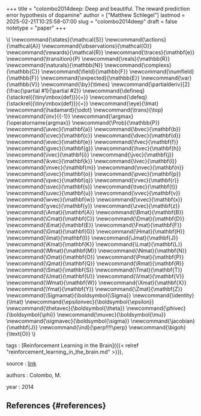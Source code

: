 +++
title = "colombo2014deep: Deep and beautiful. The reward prediction error hypothesis of dopamine"
author = ["Matthew Schlegel"]
lastmod = 2025-02-21T10:25:58-07:00
slug = "colombo2014deep"
draft = false
notetype = "paper"
+++

\\( \newcommand{\states}{\mathcal{S}}
\newcommand{\actions}{\mathcal{A}}
\newcommand{\observations}{\mathcal{O}}
\newcommand{\rewards}{\mathcal{R}}
\newcommand{\traces}{\mathbf{e}}
\newcommand{\transition}{P}
\newcommand{\reals}{\mathbb{R}}
\newcommand{\naturals}{\mathbb{N}}
\newcommand{\complexs}{\mathbb{C}}
\newcommand{\field}{\mathbb{F}}
\newcommand{\numfield}{\mathbb{F}}
\newcommand{\expected}{\mathbb{E}}
\newcommand{\var}{\mathbb{V}}
\newcommand{\by}{\times}
\newcommand{\partialderiv}[2]{\frac{\partial #1}{\partial #2}}
\newcommand{\defineq}{\stackrel{{\tiny\mbox{def}}}{=}}
\newcommand{\defeq}{\stackrel{{\tiny\mbox{def}}}{=}}
\newcommand{\eye}{\Imat}
\newcommand{\hadamard}{\odot}
\newcommand{\trans}{\top}
\newcommand{\inv}{{-1}}
\newcommand{\argmax}{\operatorname{argmax}}
\newcommand{\Prob}{\mathbb{P}}
\newcommand{\avec}{\mathbf{a}}
\newcommand{\bvec}{\mathbf{b}}
\newcommand{\cvec}{\mathbf{c}}
\newcommand{\dvec}{\mathbf{d}}
\newcommand{\evec}{\mathbf{e}}
\newcommand{\fvec}{\mathbf{f}}
\newcommand{\gvec}{\mathbf{g}}
\newcommand{\hvec}{\mathbf{h}}
\newcommand{\ivec}{\mathbf{i}}
\newcommand{\jvec}{\mathbf{j}}
\newcommand{\kvec}{\mathbf{k}}
\newcommand{\lvec}{\mathbf{l}}
\newcommand{\mvec}{\mathbf{m}}
\newcommand{\nvec}{\mathbf{n}}
\newcommand{\ovec}{\mathbf{o}}
\newcommand{\pvec}{\mathbf{p}}
\newcommand{\qvec}{\mathbf{q}}
\newcommand{\rvec}{\mathbf{r}}
\newcommand{\svec}{\mathbf{s}}
\newcommand{\tvec}{\mathbf{t}}
\newcommand{\uvec}{\mathbf{u}}
\newcommand{\vvec}{\mathbf{v}}
\newcommand{\wvec}{\mathbf{w}}
\newcommand{\xvec}{\mathbf{x}}
\newcommand{\yvec}{\mathbf{y}}
\newcommand{\zvec}{\mathbf{z}}
\newcommand{\Amat}{\mathbf{A}}
\newcommand{\Bmat}{\mathbf{B}}
\newcommand{\Cmat}{\mathbf{C}}
\newcommand{\Dmat}{\mathbf{D}}
\newcommand{\Emat}{\mathbf{E}}
\newcommand{\Fmat}{\mathbf{F}}
\newcommand{\Gmat}{\mathbf{G}}
\newcommand{\Hmat}{\mathbf{H}}
\newcommand{\Imat}{\mathbf{I}}
\newcommand{\Jmat}{\mathbf{J}}
\newcommand{\Kmat}{\mathbf{K}}
\newcommand{\Lmat}{\mathbf{L}}
\newcommand{\Mmat}{\mathbf{M}}
\newcommand{\Nmat}{\mathbf{N}}
\newcommand{\Omat}{\mathbf{O}}
\newcommand{\Pmat}{\mathbf{P}}
\newcommand{\Qmat}{\mathbf{Q}}
\newcommand{\Rmat}{\mathbf{R}}
\newcommand{\Smat}{\mathbf{S}}
\newcommand{\Tmat}{\mathbf{T}}
\newcommand{\Umat}{\mathbf{U}}
\newcommand{\Vmat}{\mathbf{V}}
\newcommand{\Wmat}{\mathbf{W}}
\newcommand{\Xmat}{\mathbf{X}}
\newcommand{\Ymat}{\mathbf{Y}}
\newcommand{\Zmat}{\mathbf{Z}}
\newcommand{\Sigmamat}{\boldsymbol{\Sigma}}
\newcommand{\identity}{\Imat}
\newcommand{\epsilonvec}{\boldsymbol{\epsilon}}
\newcommand{\thetavec}{\boldsymbol{\theta}}
\newcommand{\phivec}{\boldsymbol{\phi}}
\newcommand{\muvec}{\boldsymbol{\mu}}
\newcommand{\sigmavec}{\boldsymbol{\sigma}}
\newcommand{\jacobian}{\mathbf{J}}
\newcommand{\ind}{\perp\!\!\!\!\perp}
\newcommand{\bigoh}{\text{O}}
\\)

tags
: [Reinforcement Learning in the Brain]({{< relref "reinforcement_learning_in_the_brain.md" >}}),

source
: [link](https://pdf.sciencedirectassets.com/271970/1-s2.0-S1369848613X0007X/1-s2.0-S1369848613001313/main.pdf?X-Amz-Security-Token=IQoJb3JpZ2luX2VjELX%2F%2F%2F%2F%2F%2F%2F%2F%2F%2FwEaCXVzLWVhc3QtMSJGMEQCICe0AjtWNBeNCarhxKbn07rR7HaATiRZj1un%2FG%2BWfjUkAiB2N%2FT6v5BImg0DQ8BjSIXzZucxxulosbGzXGSUA8SD%2ByqyBQh%2BEAUaDDA1OTAwMzU0Njg2NSIMs9yTcbRQLrwUBFcLKo8Fjj73Jk9RrCT436%2B1W49oo0cHFiSVINhkbnG%2FNkLA49m1Yv0F87lzl9TnuSUkX27yUMTHerdE332FhR0OVEfNkZqlaNVdIZf0Tzf5aq7qpbwGL747JK9G939et67V10av7EVOl2O7jX%2BRwFrg%2F%2F7XppOr72ubwHiz4HAQQagso9n5FRV7rwFhmZ%2FezQF7gOmO%2FRaNgocLwcrC7DBCJeDrZZcubEDwDGbS3nQNG%2B%2B6eksJLOhwgBBmhMliZbBjC0SznQGp3Vs%2BS%2FR1KH0X6gj6G4H%2FQoLWhe6J1km%2Br4OLhjHdg5uPGio4%2FIUM1KeLOlpLoVsjAfWDHhAhbby08BHjiC6DU1QsC52faq%2BNsd5WL1G54Fm33LchID8nho4lwGPzZhOQBAAlnQLcYr%2FPpvXDfoYnoH3CfrD8aYSicwNtVmj4Ab5fCTyggriPiNJ7V19tid%2BRjid6b4JRbloC4Ajp5tupVq%2FiwWYWt19L9ACGmuHVlqLq4McAuFMcQFyKragDpXY7DkSYsu68Vu9g%2Bb%2FBgmABweEL%2BeTfHNkoMoDBtLO39iKitqCEf4AbCUGPxqg4n83jNMyxnkJq0ViZFsgBUBJBDaVIGaF70oSzfj%2FcgUbe6UphECtqH5zgyTTVUvigyiBYC8hxtb9Y998hJZbsCqbIza%2By8LU2C4XcL%2B9jUOYEAqDcLP1%2B632xbWzu0CGmQvskQ1Yh6BzAbPjUiNBssV%2F91lAxnkWzbIMXd5nLMahXe1k6%2FdPgUS5y3QB2NMAhOWyka8zfk4Uv%2Fzy8ehpZnJgj6IzQq6J3RN4pGP2aOUEVac%2FgZHACyfwGUkOMHLzqXRfj%2FoHXgdF9efJzgAt15OdrcxIFq3i%2FpqRwvxyinjCFiOOgBjqyAav3p5A2BUFAaLh5xTXCc7qd%2FjV92DA6TEqG%2Fmr2AqCSNDAD0n%2FmQyDCXBulG63L5XcnHMHUe%2Fm5J3OHI91UTl98rdJt2%2F0pw7n6l%2BFdwJ%2BuUSFKkecnp%2FJJDVjAyhh4c9ZY2yWoseSnFhRSm9XfbvVHeM0%2BKySJvWbppeM%2Fs46sjBJ5dKW9vItTYiKXgBL4EP228z1FReoq6alxvbFbMXMnervRFgEZ8r%2B1p9TXsiI3INY%3D&X-Amz-Algorithm=AWS4-HMAC-SHA256&X-Amz-Date=20230320T205956Z&X-Amz-SignedHeaders=host&X-Amz-Expires=300&X-Amz-Credential=ASIAQ3PHCVTYU677YGHR%2F20230320%2Fus-east-1%2Fs3%2Faws4_request&X-Amz-Signature=930660c4cde5cfa54b6285deab4d5d5d9c4ef28c7053cd320e92d8a0aa4c8616&hash=2ea49de6437182a640ae64cfa00d804bff4fa2cf6d46ffefba1833fbf828b883&host=68042c943591013ac2b2430a89b270f6af2c76d8dfd086a07176afe7c76c2c61&pii=S1369848613001313&tid=spdf-7747791b-1fa5-46cd-ad17-04312fd5109f&sid=cc5c90908931394a8a093a7-5ab0069aaf1dgxrqa&type=client&tsoh=d3d3LnNjaWVuY2VkaXJlY3QuY29t&ua=050252000c5f0056010c&rr=7ab0e1bb48f6c365&cc=ca)

authors
: Colombo, M.

year
: 2014


## References {#references}



<style>.csl-entry{text-indent: -1.5em; margin-left: 1.5em;}</style><div class="csl-bib-body">
</div>
